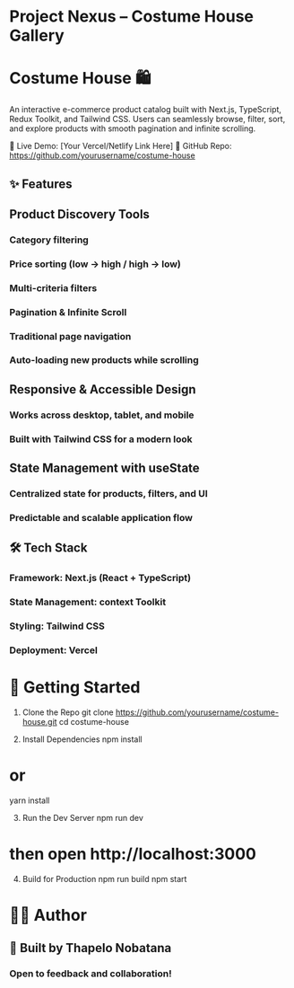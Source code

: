 # Project Nexus – Costume House Gallery

# Costume House 🛍️

An interactive e-commerce product catalog built with Next.js, TypeScript, Redux Toolkit, and Tailwind CSS.
Users can seamlessly browse, filter, sort, and explore products with smooth pagination and infinite scrolling.

🔗 Live Demo: [Your Vercel/Netlify Link Here]
📂 GitHub Repo: https://github.com/yourusername/costume-house

## ✨ Features

## Product Discovery Tools

### Category filtering

### Price sorting (low → high / high → low)

### Multi-criteria filters

### Pagination & Infinite Scroll

### Traditional page navigation

### Auto-loading new products while scrolling

## Responsive & Accessible Design

### Works across desktop, tablet, and mobile

### Built with Tailwind CSS for a modern look

## State Management with useState

### Centralized state for products, filters, and UI

### Predictable and scalable application flow

## 🛠️ Tech Stack

### Framework: Next.js (React + TypeScript)

### State Management: context Toolkit

### Styling: Tailwind CSS

### Deployment: Vercel

# 🚀 Getting Started

1. Clone the Repo
   git clone https://github.com/yourusername/costume-house.git
   cd costume-house

2. Install Dependencies
   npm install

# or

yarn install

3. Run the Dev Server
   npm run dev

# then open http://localhost:3000

4. Build for Production
   npm run build
   npm start

# 🧑‍💻 Author

## 👋 Built by Thapelo Nobatana

### Open to feedback and collaboration!
